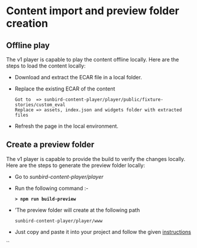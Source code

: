 # Content import and preview folder creation

## Offline play

The v1 player is capable to play the content offline locally. Here are the steps to load the content locally:

* Download and extract the ECAR file in a local folder.
*   Replace the existing ECAR of the content

    ```
    Got to  => sunbird-content-player/player/public/fixture-stories/custom_eval
    Replace => assets, index.json and widgets folder with extracted files
    ```
* Refresh the page in the local environment.

## Create a preview folder

The v1 player is capable to provide the build to verify the changes locally. Here are the steps to generate the preview folder locally:

* Go to _sunbird-content-player/player_
*   Run the following command :-&#x20;

    <pre><code><strong>> npm run build-preview
    </strong></code></pre>
*   ’The preview folder will create at the following path

    ```
    sunbird-content-player/player/www
    ```
* Just copy and paste it into your project and follow the given [instructions](https://github.com/project-sunbird/sunbird-content-player/tree/release-5.1.0#how-to-render-the-contents)

``
